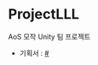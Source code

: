 # ProjectLLL
AoS 모작 Unity 팀 프로젝트

* 기획서 : [#](https://docs.google.com/document/d/1Ngr8-0ZfCslvwFVuVeaGYnyTzzbXi3fjfOGeicOP2jo/edit?usp=sharing)
